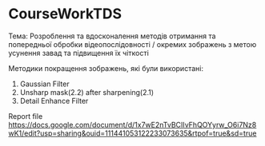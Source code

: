 # CourseWorkTDS

Тема: Розроблення та вдосконалення методів отримання та попередньої обробки відеопослідовності / окремих зображень з метою усунення завад та підвищення їх чіткості

Методики покращення зображень, які були використані:
1. Gaussian Filter
2. Unsharp mask(2.2) after sharpening(2.1)
3. Detail Enhance Filter


Report file
https://docs.google.com/document/d/1x7wE2nTvBCIIvFhQOYyrw_O6i7Nz8wK1/edit?usp=sharing&ouid=111441053122233073635&rtpof=true&sd=true
